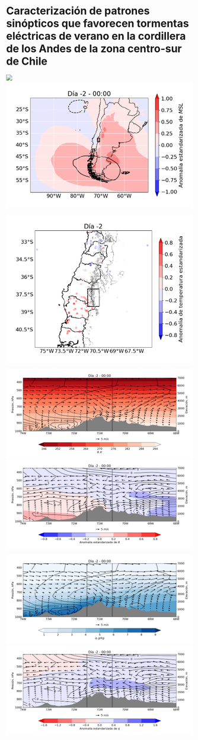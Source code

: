 # Caracterización de patrones sinópticos que favorecen tormentas eléctricas de verano en la cordillera de los Andes de la zona centro-sur de Chile

![](https://github.com/Fran-GS-96/Tesis_MMC_gifs/blob/main/z500_mslp-relvort.gif) ![](https://github.com/Fran-GS-96/Tesis_MMC_gifs/blob/main/a_z500_a-mslp.gif)

![](https://github.com/Fran-GS-96/Tesis_MMC_gifs/blob/main/stations_all.gif)

![](https://github.com/Fran-GS-96/Tesis_MMC_gifs/blob/main/LAT-ALT_theta_viento.gif)
![](https://github.com/Fran-GS-96/Tesis_MMC_gifs/blob/main/LAT-ALT_a-theta_a-viento.gif)


![](https://github.com/Fran-GS-96/Tesis_MMC_gifs/blob/main/LAT-ALT_q_viento.gif)
![](https://github.com/Fran-GS-96/Tesis_MMC_gifs/blob/main/LAT-ALT_a-q_a-viento.gif)
